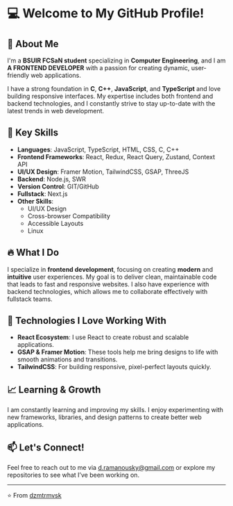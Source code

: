 # 💻 Welcome to My GitHub Profile!

## 👋 About Me

I'm a **BSUIR FCSaN student** specializing in **Computer Engineering**, and I am **A FRONTEND DEVELOPER** with a passion for creating dynamic, user-friendly web applications.

I have a strong foundation in **C**, **C++**, **JavaScript**, and **TypeScript** and love building responsive interfaces. My expertise includes both frontend and backend technologies, and I constantly strive to stay up-to-date with the latest trends in web development.

## 🔧 Key Skills

- **Languages**: JavaScript, TypeScript, HTML, CSS, C, C++
- **Frontend Frameworks**: React, Redux, React Query, Zustand, Context API
- **UI/UX Design**: Framer Motion, TailwindCSS, GSAP, ThreeJS
- **Backend**: Node.js, SWR
- **Version Control**: GIT/GitHub
- **Fullstack**: Next.js
- **Other Skills**: 
  - UI/UX Design
  - Cross-browser Compatibility
  - Accessible Layouts
  - Linux

## 🔥 What I Do

I specialize in **frontend development**, focusing on creating **modern** and **intuitive** user experiences. My goal is to deliver clean, maintainable code that leads to fast and responsive websites. I also have experience with backend technologies, which allows me to collaborate effectively with fullstack teams.

## 🚀 Technologies I Love Working With

- **React Ecosystem**: I use React to create robust and scalable applications.
- **GSAP & Framer Motion**: These tools help me bring designs to life with smooth animations and transitions.
- **TailwindCSS**: For building responsive, pixel-perfect layouts quickly.

## 📈 Learning & Growth

I am constantly learning and improving my skills. I enjoy experimenting with new frameworks, libraries, and design patterns to create better web applications.

## 📫 Let's Connect!

Feel free to reach out to me via [d.ramanousky@gmail.com](mailto:d.ramanousky@gmail.com) or explore my repositories to see what I’ve been working on.

---
⭐️ From [dzmtrmvsk](https://github.com/dzmtrmvsk)
